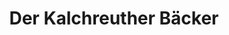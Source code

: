 ---
title: "Der Kalchreuther Bäcker"
url: /nuernberg/der-kalchreuther-baecker-eibacher-hauptstrasse/
shop: Bäckerei
---
